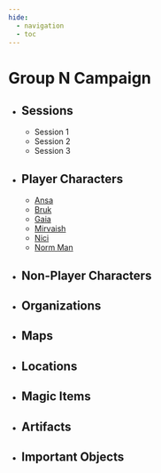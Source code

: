 ```yaml
---
hide:
  - navigation
  - toc
---
```


# Group N Campaign

<div class="grid cards" markdown>

-   ## Sessions

    - Session 1
    - Session 2
    - Session 3

-   ## Player Characters
    
    - [Ansa](pc/ansa)
    - [Bruk](pc/bruk)
    - [Gaia](pc/gaia)
    - [Mirvaish](pc/mirvaish)
    - [Nici](pc/nici)
    - [Norm Man](pc/norm)

-   ## Non-Player Characters

-   ## Organizations

-   ## Maps

-   ## Locations

-   ## Magic Items

-   ## Artifacts

-   ## Important Objects

</div>
